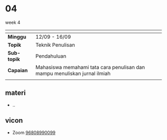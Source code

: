 # 04
week 4

<span> | <span>
:- | :-
**Minggu** | 12/09 - 16/09
**Topik** | Teknik Penulisan
**Sub-topik** | Pendahuluan
**Capaian** | Mahasiswa memahami tata cara penulisan dan mampu menuliskan jurnal ilmiah
||


## materi
+ ..


## vicon
+ Zoom [96808990099](https://itb-ac-id.zoom.us/j/96808990099?pwd=aUdLdys0dG5EbGxKRmJtanlJM2pRdz09)